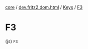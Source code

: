 [core](../../index.md) / [dev.fritz2.dom.html](../index.md) / [Keys](index.md) / [F3](./-f3.md)

# F3

(js) `F3`